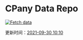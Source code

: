 # CPany Data Repo

[![Fetch data](https://github.com/yjl9903/CPany/actions/workflows/fetch.yml/badge.svg)](https://github.com/yjl9903/CPany/actions/workflows/fetch.yml)

<!-- START_SECTION: update_time -->
更新时间：[2021-09-30 10:10](https://www.timeanddate.com/worldclock/fixedtime.html?msg=Fetch+data&iso=20210930T101018&p1=237)
<!-- END_SECTION: update_time -->
